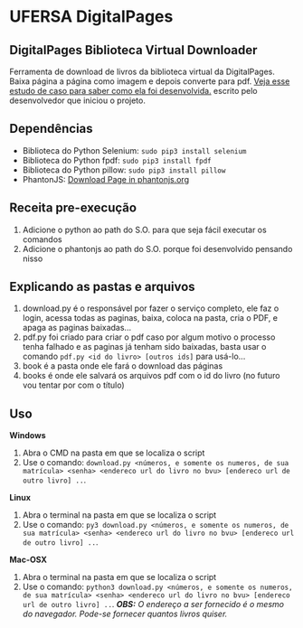 # UFERSA DigitalPages
## DigitalPages Biblioteca Virtual Downloader

Ferramenta de download de livros da biblioteca virtual da DigitalPages. Baixa página a página como imagem e depois converte para pdf.
<a href="http://macalogs.com.br/estudo-de-caso-baixando-livros-de-uma-biblioteca-virtual/">Veja esse estudo de caso para saber como ela foi desenvolvida.</a> escrito pelo desenvolvedor que iniciou o projeto.

## Dependências
- Biblioteca do Python Selenium: `sudo pip3 install selenium`
- Biblioteca do Python fpdf: `sudo pip3 install fpdf`
- Biblioteca do Python pillow: `sudo pip3 install pillow`
- PhantonJS: <a href="http://phantomjs.org/download.html"> Download Page in phantonjs.org</a>

## Receita pre-execução
1. Adicione o python ao path do S.O. para que seja fácil executar os comandos
2. Adicione o phantonjs ao path do S.O. porque foi desenvolvido pensando nisso

## Explicando as pastas e arquivos
1. download.py é o responsável por fazer o serviço completo, ele faz o login, acessa todas as paginas, baixa, coloca na pasta, cria o PDF, e apaga as paginas baixadas...
2. pdf.py foi criado para criar o pdf caso por algum motivo o processo tenha falhado e as paginas já tenham sido baixadas, basta usar o comando `pdf.py <id do livro> [outros ids]` para usá-lo...
3. book é a pasta onde ele fará o download das páginas
4. books é onde ele salvará os arquivos pdf com o id do livro (no futuro vou tentar por com o título)


## Uso
**Windows**
1. Abra o CMD na pasta em que se localiza o script
2. Use o comando: `download.py <números, e somente os numeros, de sua matrícula> <senha> <endereco url do livro no bvu> [endereco url de outro livro] ..`.

**Linux**
1. Abra o terminal na pasta em que se localiza o script
2. Use o comando: `py3 download.py <números, e somente os numeros, de sua matrícula> <senha> <endereco url do livro no bvu> [endereco url de outro livro] ..`. 

**Mac-OSX**
1. Abra o terminal na pasta em que se localiza o script
2. Use o comando: `python3 download.py <números, e somente os numeros, de sua matrícula> <senha> <endereco url do livro no bvu> [endereco url de outro livro] ..`.
***OBS:** O endereço a ser fornecido é o mesmo do navegador. Pode-se fornecer quantos livros quiser.*
